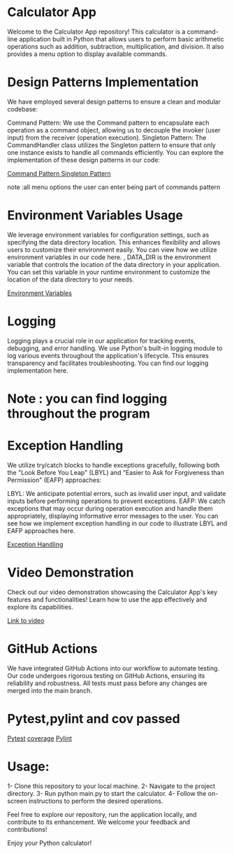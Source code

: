 # Calculator App
Welcome to the Calculator App repository! This calculator is a command-line application built in Python that allows users to perform basic arithmetic operations such as addition, subtraction, multiplication, and division. It also provides a menu option to display available commands.

# Design Patterns Implementation
We have employed several design patterns to ensure a clean and modular codebase:

Command Pattern: We use the Command pattern to encapsulate each operation as a command object, allowing us to decouple the invoker (user input) from the receiver (operation execution).
Singleton Pattern: The CommandHandler class utilizes the Singleton pattern to ensure that only one instance exists to handle all commands efficiently.
You can explore the implementation of these design patterns in our code:

[Command Pattern ](https://github.com/Anneryshc/Midterm219/tree/main/app/OptionsPlugins)
[Singleton Pattern](https://github.com/Anneryshc/Midterm219/blob/main/app/CommandLogging/__init__.py)

 note :all menu options the user can enter being part of commands pattern

# Environment Variables Usage
We leverage environment variables for configuration settings, such as specifying the data directory location. This enhances flexibility and allows users to customize their environment easily. You can view how we utilize environment variables in our code here.
, DATA_DIR is the environment variable that controls the location of the data directory in your application. You can set this variable in your runtime environment to customize the location of the data directory to your needs.

[Environment Variables](https://github.com/Anneryshc/Midterm219/blob/main/app/__init__.py)

# Logging
Logging plays a crucial role in our application for tracking events, debugging, and error handling. We use Python's built-in logging module to log various events throughout the application's lifecycle. This ensures transparency and facilitates troubleshooting. You can find our logging implementation here.

# Note : you can find logging throughout the program

# Exception Handling
We utilize try/catch blocks to handle exceptions gracefully, following both the "Look Before You Leap" (LBYL) and "Easier to Ask for Forgiveness than Permission" (EAFP) approaches:

LBYL: We anticipate potential errors, such as invalid user input, and validate inputs before performing operations to prevent exceptions.
EAFP: We catch exceptions that may occur during operation execution and handle them appropriately, displaying informative error messages to the user.
You can see how we implement exception handling in our code to illustrate LBYL and EAFP approaches here.

[Exception Handling ](https://github.com/Anneryshc/Midterm219/tree/main/app/OptionsPlugins)


# Video Demonstration
Check out our video demonstration showcasing the Calculator App's key features and functionalities! Learn how to use the app effectively and explore its capabilities.

[Link to video](https://drive.google.com/file/d/1CoZIoT2SEkL6FoVOGiyP5Izzfu9ON0Mo/view?usp=sharing)

# GitHub Actions
We have integrated GitHub Actions into our workflow to automate testing. Our code undergoes rigorous testing on GitHub Actions, ensuring its reliability and robustness. All tests must pass before any changes are merged into the main branch.

# Pytest,pylint and cov passed

[Pytest](./imagestest/pytest.png)
[coverage](./imagestest/cov1.png)
[Pylint](./imagestest/pylint1.png)

# Usage:
1- Clone this repository to your local machine.
2- Navigate to the project directory.
3- Run python main.py to start the calculator.
4- Follow the on-screen instructions to perform the desired operations.

Feel free to explore our repository, run the application locally, and contribute to its enhancement. We welcome your feedback and contributions!

Enjoy your Python calculator!